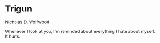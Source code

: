 # Trigun

Nicholas D. Wolfwood

Whenever I look at you, I'm reminded about everything I hate about myself. It hurts.